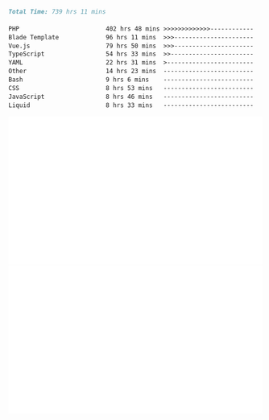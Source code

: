 <!--START_SECTION:waka-->

```markdown
Total Time: 739 hrs 11 mins

PHP                        402 hrs 48 mins >>>>>>>>>>>>>------------   53.45 %
Blade Template             96 hrs 11 mins  >>>----------------------   12.76 %
Vue.js                     79 hrs 50 mins  >>>----------------------   10.60 %
TypeScript                 54 hrs 33 mins  >>-----------------------   07.24 %
YAML                       22 hrs 31 mins  >------------------------   02.99 %
Other                      14 hrs 23 mins  -------------------------   01.91 %
Bash                       9 hrs 6 mins    -------------------------   01.21 %
CSS                        8 hrs 53 mins   -------------------------   01.18 %
JavaScript                 8 hrs 46 mins   -------------------------   01.16 %
Liquid                     8 hrs 33 mins   -------------------------   01.14 %
```

<!--END_SECTION:waka-->
<p align="center">
    <img src="https://raw.githubusercontent.com/rjp2525/rjp2525/output/generated/overview.svg">
    <img src="https://raw.githubusercontent.com/rjp2525/rjp2525/output/generated/languages.svg">
</p>
